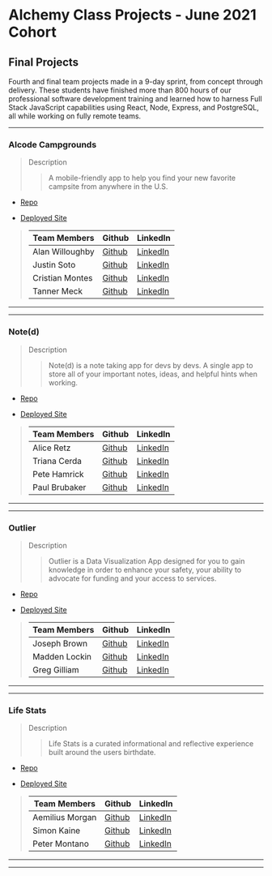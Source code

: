 # Alchemy Class Projects - June 2021 Cohort

## Final Projects

Fourth and final team projects made in a 9-day sprint, from concept through delivery. These students have finished more than 800 hours of our professional software development training and learned how to harness Full Stack JavaScript capabilities using React, Node, Express, and PostgreSQL, all while working on fully remote teams.

---

### Alcode Campgrounds

> Description
>
> > A mobile-friendly app to help you find your new favorite campsite from anywhere in the U.S.

-   [Repo](https://github.com/Alcode-Campgrounds)

-   [Deployed Site](https://alcode-campgrounds.netlify.app/)

> | Team Members    | Github                                       | LinkedIn                                                      |
> | --------------- | -------------------------------------------- | ------------------------------------------------------------- |
> | Alan Willoughby | [Github](https://github.com/satyadvaya)      | [LinkedIn](https://www.linkedin.com/in/alan-willoughby)       |
> | Justin Soto     | [Github](https://github.com/justin-w-soto)   | [LinkedIn](https://www.linkedin.com/in/justinwsoto/)          |
> | Cristian Montes | [Github](https://github.com/cristian-montes) | [LinkedIn](https://www.linkedin.com/in/cristianmontesmujica/) |
> | Tanner Meck     | [Github](https://github.com/tannermeck)      | [LinkedIn](https://www.linkedin.com/in/tanner-meck/)          |

---

---

### Note(d)

> Description
>
> > Note(d) is a note taking app for devs by devs. A single app to store all of your important notes, ideas, and helpful hints when working.

-   [Repo](https://github.com/Alchemy-Notes)

-   [Deployed Site](https://alchemy-noted.netlify.app/)

> | Team Members  | Github                                    | LinkedIn                                                         |
> | ------------- | ----------------------------------------- | ---------------------------------------------------------------- |
> | Alice Retz    | [Github](https://github.com/Alice-Retz)   | [LinkedIn](https://www.linkedin.com/in/aliceretz/)               |
> | Triana Cerda  | [Github](https://github.com/trianacerda)  | [LinkedIn](https://www.linkedin.com/in/triana-cerda/)            |
> | Pete Hamrick  | [Github](https://github.com/pete-hamrick) | [LinkedIn](http://www.linkedin.com/in/petehamrick)               |
> | Paul Brubaker | [Github](https://github.com/p-brubaker)   | [LinkedIn](https://www.linkedin.com/in/paul-brubaker-a94597176/) |

---

---

### Outlier

> Description
>
> > Outlier is a Data Visualization App designed for you to gain knowledge in order to enhance your safety, your ability to advocate for funding and your access to services.

-   [Repo](https://github.com/Outlier-Data-Viz)

-   [Deployed Site](https://outlier-data.netlify.app/)

> | Team Members  | Github                                    | LinkedIn                                                 |
> | ------------- | ----------------------------------------- | -------------------------------------------------------- |
> | Joseph Brown  | [Github](https://github.com/Joseph-K-B)   | [LinkedIn](https://www.linkedin.com/in/joseph-k-brown/)  |
> | Madden Lockin | [Github](https://github.com/maddenlockin) | [LinkedIn](https://www.linkedin.com/in/madden-lockin/)   |
> | Greg Gilliam  | [Github](https://github.com/greg-gilliam) | [LinkedIn](https://www.linkedin.com/in/gregory-gilliam/) |

---

---

### Life Stats

> Description
>
> > Life Stats is a curated informational and reflective experience built around the users birthdate.

-   [Repo](https://github.com/Life-Stats)

-   [Deployed Site](https://pedantic-pasteur-453987.netlify.app/)

> | Team Members    | Github                                    | LinkedIn                                                  |
> | --------------- | ----------------------------------------- | --------------------------------------------------------- |
> | Aemilius Morgan | [Github](https://github.com/AemiliusM)    | [LinkedIn](https://www.linkedin.com/in/aemilius-morgan/)  |
> | Simon Kaine     | [Github](https://github.com/simonkaine)   | [LinkedIn](https://www.linkedin.com/in/simonbishopkaine/) |
> | Peter Montano   | [Github](https://github.com/Montano-Pete) | [LinkedIn](https://www.linkedin.com/in/petermontano/)     |

---

---

<!-- ###

> Description
>>

* [Repo]()

* [Deployed Site]()

>| Team Members  | Github  | LinkedIn  |
>|---|---|---|
>| Name| [Github]()   | [LinkedIn]()   |
>|  Name| [Github]()  |  [LinkedIn]()  |
>|  Name| [Github]()  |  [LinkedIn]()  |
>| Name |  [Github]()  |  [LinkedIn]()  |

___
___

###

> Description
>>

* [Repo]()

* [Deployed Site]()

>| Team Members  | Github  | LinkedIn  |
>|---|---|---|
>| Name| [Github]()   | [LinkedIn]()   |
>|  Name| [Github]()  |  [LinkedIn]()  |
>|  Name| [Github]()  |  [LinkedIn]()  |
>| Name |  [Github]()  |  [LinkedIn]()  |

___
___ -->
